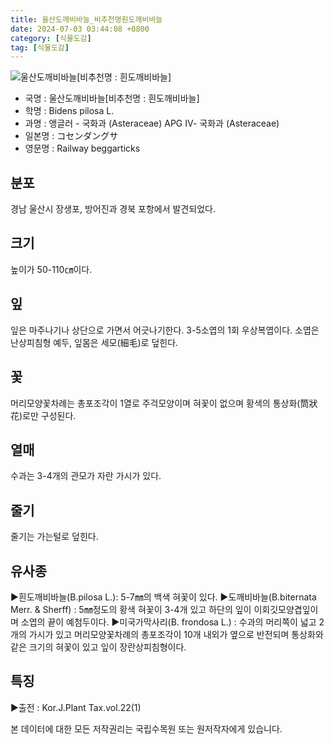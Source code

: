 ```yaml
---
title: 울산도깨비바늘_비추천명흰도깨비바늘
date: 2024-07-03 03:44:08 +0800
category: [식물도감]
tag: [식물도감]
---
```




![울산도깨비바늘[비추천명 : 흰도깨비바늘]](/fileUpload/plants/basic/Compositae/Bidens/10078/10078_1_th2.jpg)
- 국명 : 울산도깨비바늘[비추천명 : 흰도깨비바늘]
- 학명 : Bidens pilosa L.
- 과명 : 앵글러 - 국화과 (Asteraceae) APG Ⅳ- 국화과 (Asteraceae)
- 일본명 : コセンダングサ
- 영문명 : Railway beggarticks


## 분포
경남 울산시 장생포, 방어진과 경북 포항에서 발견되었다.
## 크기
높이가 50-110㎝이다.
## 잎
잎은 마주나기나 상단으로 가면서 어긋나기한다. 3-5소엽의 1회 우상복엽이다. 소엽은 난상피침형 예두, 잎몸은 세모(細毛)로 덮힌다.
## 꽃
머리모양꽃차례는 총포조각이 1열로 주걱모양이며 혀꽃이 없으며 황색의 통상화(筒狀花)로만 구성된다.
## 열매
수과는 3-4개의 관모가 자란 가시가 있다.
## 줄기
줄기는 가는털로 덮힌다.
## 유사종
▶흰도깨비바늘(B.pilosa L.): 5-7㎜의 백색 혀꽃이 있다. ▶도깨비바늘(B.biternata Merr. & Sherff) : 5㎜정도의 황색 혀꽃이 3-4개 있고 하단의 잎이 이회깃모양겹잎이며 소엽의 끝이 예첨두이다. ▶미국가막사리(B. frondosa L.) : 수과의 머리쪽이 넓고 2개의 가시가 있고 머리모양꽃차례의 총포조각이 10개 내외가 옆으로 반전되며 통상화와 같은 크기의 혀꽃이 있고 잎이 장란상피침형이다.
## 특징
▶출전 : Kor.J.Plant Tax.vol.22(1)






본 데이터에 대한 모든 저작권리는 국립수목원 또는 원저작자에게 있습니다.
